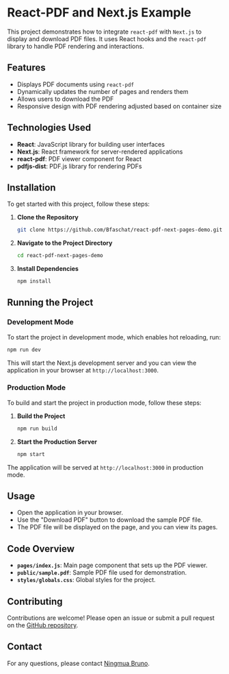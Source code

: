 # React-PDF and Next.js Example

This project demonstrates how to integrate `react-pdf` with `Next.js` to display and download PDF files. It uses React hooks and the `react-pdf` library to handle PDF rendering and interactions.

## Features

- Displays PDF documents using `react-pdf`
- Dynamically updates the number of pages and renders them
- Allows users to download the PDF
- Responsive design with PDF rendering adjusted based on container size

## Technologies Used

- **React**: JavaScript library for building user interfaces
- **Next.js**: React framework for server-rendered applications
- **react-pdf**: PDF viewer component for React
- **pdfjs-dist**: PDF.js library for rendering PDFs

## Installation

To get started with this project, follow these steps:

1. **Clone the Repository**

   ```bash
   git clone https://github.com/Bfaschat/react-pdf-next-pages-demo.git
   ```

2. **Navigate to the Project Directory**

   ```bash
   cd react-pdf-next-pages-demo
   ```

3. **Install Dependencies**

   ```bash
   npm install
   ```

## Running the Project

### Development Mode

To start the project in development mode, which enables hot reloading, run:

```bash
npm run dev
```

This will start the Next.js development server and you can view the application in your browser at `http://localhost:3000`.

### Production Mode

To build and start the project in production mode, follow these steps:

1. **Build the Project**

   ```bash
   npm run build
   ```

2. **Start the Production Server**

   ```bash
   npm start
   ```

The application will be served at `http://localhost:3000` in production mode.

## Usage

- Open the application in your browser.
- Use the "Download PDF" button to download the sample PDF file.
- The PDF file will be displayed on the page, and you can view its pages.

## Code Overview

- **`pages/index.js`**: Main page component that sets up the PDF viewer.
- **`public/sample.pdf`**: Sample PDF file used for demonstration.
- **`styles/globals.css`**: Global styles for the project.

## Contributing

Contributions are welcome! Please open an issue or submit a pull request on the [GitHub repository](https://github.com/Bfaschat/react-pdf-next-pages-demo).

## Contact

For any questions, please contact [Ningmua Bruno](mailto:bfaschats@gmail.com).
